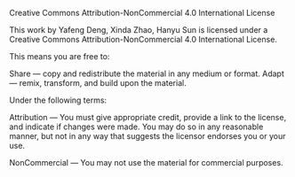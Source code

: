 Creative Commons Attribution-NonCommercial 4.0 International License

This work by Yafeng Deng, Xinda Zhao, Hanyu Sun is licensed under a Creative Commons Attribution-NonCommercial 4.0 International License.

This means you are free to:

Share — copy and redistribute the material in any medium or format.
Adapt — remix, transform, and build upon the material.


Under the following terms:

Attribution — You must give appropriate credit, provide a link to the license, and indicate if changes were made. You may do so in any reasonable manner, but not in any way that suggests the licensor endorses you or your use.

NonCommercial — You may not use the material for commercial purposes.
